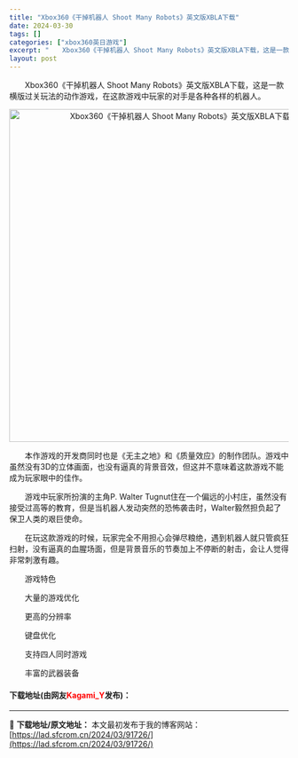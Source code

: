 ```yaml
---
title: "Xbox360《干掉机器人 Shoot Many Robots》英文版XBLA下载"
date: 2024-03-30
tags: []
categories: ["xbox360英日游戏"]
excerpt: "　　Xbox360《干掉机器人 Shoot Many Robots》英文版XBLA下载，这是一款横版过关玩法的动作游戏，在这款游戏中玩家的对手是各种各样的机器人。 　　本作游戏的开发商同时也是《无主之地》和《质量效应》的制作团队。游戏中虽然没有3D的立体画面，也没有逼真的背景音效，但这并不意味着这款&hellip;"
layout: post
---
```


 <p>　　Xbox360《干掉机器人 Shoot Many Robots》英文版XBLA下载，这是一款横版过关玩法的动作游戏，在这款游戏中玩家的对手是各种各样的机器人。</p> <p align="center"><img align="" border="0" src="https://lad.sfcrom.cn/wp-content/uploads/2024/03/20240330_6607e17d30cf3.webp" width="600" alt="Xbox360《干掉机器人 Shoot Many Robots》英文版XBLA下载" /></p> <p>　　本作游戏的开发商同时也是《无主之地》和《质量效应》的制作团队。游戏中虽然没有3D的立体画面，也没有逼真的背景音效，但这并不意味着这款游戏不能成为玩家眼中的佳作。</p> <p>　　游戏中玩家所扮演的主角P. Walter Tugnut住在一个偏远的小村庄，虽然没有接受过高等的教育，但是当机器人发动突然的恐怖袭击时，Walter毅然担负起了保卫人类的艰巨使命。</p> <p>　　在玩这款游戏的时候，玩家完全不用担心会弹尽粮绝，遇到机器人就只管疯狂扫射，没有逼真的血腥场面，但是背景音乐的节奏加上不停断的射击，会让人觉得非常刺激有趣。</p> <p>　　游戏特色</p> <p>　　大量的游戏优化</p> <p>　　更高的分辨率</p> <p>　　键盘优化</p> <p>　　支持四人同时游戏</p> <p>　　丰富的武器装备</p> <p><h4>下载地址(由网友<font color="red">Kagami_Y</font>发布)：</h4></p> 

---
📖 **下载地址/原文地址：** 本文最初发布于我的博客网站：[https://lad.sfcrom.cn/2024/03/91726/](https://lad.sfcrom.cn/2024/03/91726/)
